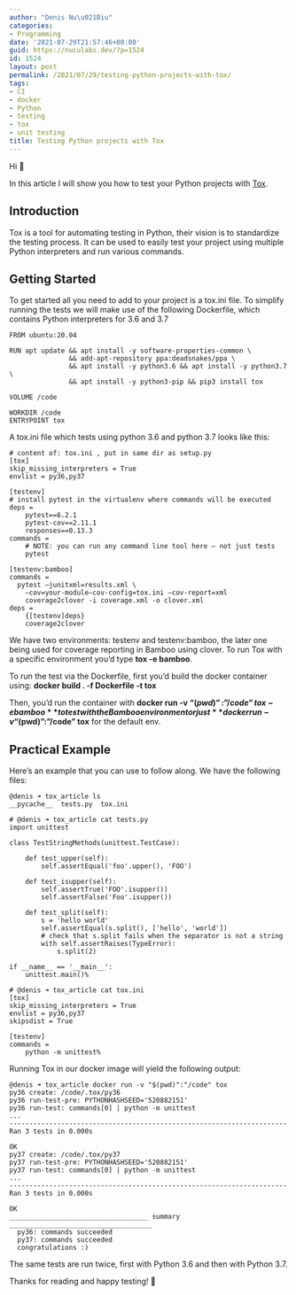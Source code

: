 ```yaml
---
author: "Denis Nu\u021Biu"
categories:
- Programming
date: '2021-07-29T21:57:46+00:00'
guid: https://nuculabs.dev/?p=1524
id: 1524
layout: post
permalink: /2021/07/29/testing-python-projects-with-tox/
tags:
- CI
- docker
- Python
- testing
- tox
- unit testing
title: Testing Python projects with Tox
---
```

Hi 👋


In this article I will show you how to test your Python projects with [Tox](https://tox.readthedocs.io/en/latest/).


## Introduction


Tox is a tool for automating testing in Python, their vision is to standardize the testing process. It can be used to easily test your project using multiple Python interpreters and run various commands.


## Getting Started


To get started all you need to add to your project is a tox.ini file. To simplify running the tests we will make use of the following Dockerfile, which contains Python interpreters for 3.6 and 3.7


```
FROM ubuntu:20.04

RUN apt update && apt install -y software-properties-common \
               && add-apt-repository ppa:deadsnakes/ppa \
               && apt install -y python3.6 && apt install -y python3.7 \
               && apt install -y python3-pip && pip3 install tox

VOLUME /code

WORKDIR /code
ENTRYPOINT tox
```


A tox.ini file which tests using python 3.6 and python 3.7 looks like this:


```
# content of: tox.ini , put in same dir as setup.py
[tox]
skip_missing_interpreters = True
envlist = py36,py37

[testenv]
# install pytest in the virtualenv where commands will be executed
deps =
    pytest==6.2.1
    pytest-cov==2.11.1
    responses==0.13.3
commands =
    # NOTE: you can run any command line tool here – not just tests
    pytest

[testenv:bamboo]
commands =
  pytest —junitxml=results.xml \
    —cov=your-module—cov-config=tox.ini —cov-report=xml
    coverage2clover -i coverage.xml -o clover.xml
deps =
    {[testenv]deps}
    coverage2clover
```


We have two environments: testenv and testenv:bamboo, the later one being used for coverage reporting in Bamboo using clover. To run Tox with a specific environment you’d type **tox -e bamboo**.


To run the test via the Dockerfile, first you’d build the docker container using: **docker build . -f Dockerfile -t tox**


Then, you’d run the container with **docker run -v “$(pwd)”:”/code” tox -e bamboo** to test with the Bamboo environment or just  **docker run -v “$(pwd)”:”/code” tox** for the default env.


## Practical Example


Here’s an example that you can use to follow along. We have the following files:


```
@denis ➜ tox_article ls
__pycache__  tests.py  tox.ini
```


```
# @denis ➜ tox_article cat tests.py
import unittest

class TestStringMethods(unittest.TestCase):

    def test_upper(self):
        self.assertEqual('foo'.upper(), 'FOO')

    def test_isupper(self):
        self.assertTrue('FOO'.isupper())
        self.assertFalse('Foo'.isupper())

    def test_split(self):
        s = 'hello world'
        self.assertEqual(s.split(), ['hello', 'world'])
        # check that s.split fails when the separator is not a string
        with self.assertRaises(TypeError):
            s.split(2)

if __name__ == '__main__':
    unittest.main()%
```


```
# @denis ➜ tox_article cat tox.ini
[tox]
skip_missing_interpreters = True
envlist = py36,py37
skipsdist = True

[testenv]
commands =
    python -m unittest%
```


Running Tox in our docker image will yield the following output:


```
@denis ➜ tox_article docker run -v "$(pwd)":"/code" tox
py36 create: /code/.tox/py36
py36 run-test-pre: PYTHONHASHSEED='520882151'
py36 run-test: commands[0] | python -m unittest
...
----------------------------------------------------------------------
Ran 3 tests in 0.000s

OK
py37 create: /code/.tox/py37
py37 run-test-pre: PYTHONHASHSEED='520882151'
py37 run-test: commands[0] | python -m unittest
...
----------------------------------------------------------------------
Ran 3 tests in 0.000s

OK
___________________________________ summary ____________________________________
  py36: commands succeeded
  py37: commands succeeded
  congratulations :)
```


The same tests are run twice, first with Python 3.6 and then with Python 3.7.


Thanks for reading and happy testing! 🔧